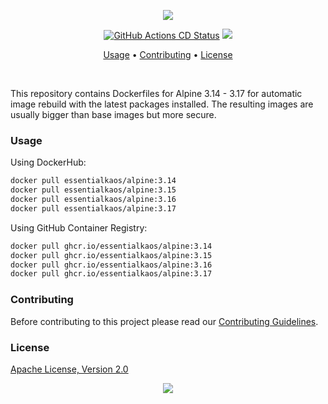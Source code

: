 <p align="center"><a href="#readme"><img src="https://gh.kaos.st/alpine.svg"/></a></p>

<p align="center">
  <a href="https://kaos.sh/w/alpine/cd"><img src="https://kaos.sh/w/alpine/cd.svg" alt="GitHub Actions CD Status" /></a>
  <a href="#license"><img src="https://gh.kaos.st/apache2.svg"></a>
</p>

<p align="center"><a href="#usage">Usage</a> • <a href="#contributing">Contributing</a> • <a href="#license">License</a></p>

<br/>

This repository contains Dockerfiles for Alpine 3.14 - 3.17 for automatic image rebuild with the latest packages installed. The resulting images are usually bigger than base images but more secure.

### Usage

Using DockerHub:

```bash
docker pull essentialkaos/alpine:3.14
docker pull essentialkaos/alpine:3.15
docker pull essentialkaos/alpine:3.16
docker pull essentialkaos/alpine:3.17
```

Using GitHub Container Registry:

```bash
docker pull ghcr.io/essentialkaos/alpine:3.14
docker pull ghcr.io/essentialkaos/alpine:3.15
docker pull ghcr.io/essentialkaos/alpine:3.16
docker pull ghcr.io/essentialkaos/alpine:3.17
```

### Contributing

Before contributing to this project please read our [Contributing Guidelines](https://github.com/essentialkaos/contributing-guidelines#contributing-guidelines).

### License

[Apache License, Version 2.0](http://www.apache.org/licenses/LICENSE-2.0)

<p align="center"><a href="https://essentialkaos.com"><img src="https://gh.kaos.st/ekgh.svg"/></a></p>
